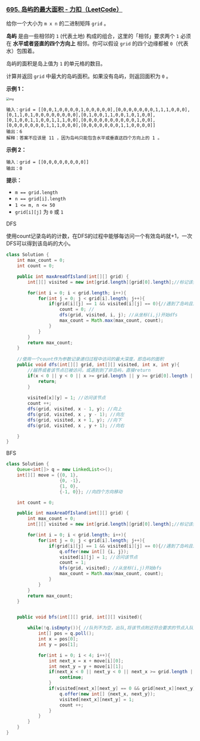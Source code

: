 ### [695. 岛屿的最大面积 - 力扣（LeetCode）](https://leetcode.cn/problems/max-area-of-island/)

给你一个大小为 `m x n` 的二进制矩阵 `grid` 。

**岛屿** 是由一些相邻的 `1` (代表土地) 构成的组合，这里的「相邻」要求两个 `1` 必须在 **水平或者竖直的四个方向上** 相邻。你可以假设 `grid` 的四个边缘都被 `0`（代表水）包围着。

岛屿的面积是岛上值为 `1` 的单元格的数目。

计算并返回 `grid` 中最大的岛屿面积。如果没有岛屿，则返回面积为 `0` 。

 

**示例 1：**

<img src="https://assets.leetcode.com/uploads/2021/05/01/maxarea1-grid.jpg" alt="img" style="zoom:50%;" />

```
输入：grid = [[0,0,1,0,0,0,0,1,0,0,0,0,0],[0,0,0,0,0,0,0,1,1,1,0,0,0],[0,1,1,0,1,0,0,0,0,0,0,0,0],[0,1,0,0,1,1,0,0,1,0,1,0,0],[0,1,0,0,1,1,0,0,1,1,1,0,0],[0,0,0,0,0,0,0,0,0,0,1,0,0],[0,0,0,0,0,0,0,1,1,1,0,0,0],[0,0,0,0,0,0,0,1,1,0,0,0,0]]
输出：6
解释：答案不应该是 11 ，因为岛屿只能包含水平或垂直这四个方向上的 1 。
```

**示例 2：**

```
输入：grid = [[0,0,0,0,0,0,0,0]]
输出：0
```

 

**提示：**

- `m == grid.length`
- `n == grid[i].length`
- `1 <= m, n <= 50`
- `grid[i][j]` 为 `0` 或 `1`







DFS

使用count记录岛屿的计数，在DFS的过程中能够每访问一个有效岛屿就+1，一次DFS可以得到该岛屿的大小。

```java
class Solution {
    int max_count = 0;
    int count = 0;

    public int maxAreaOfIsland(int[][] grid) {
        int[][] visited = new int[grid.length][grid[0].length];//标记该坐标是被访问过

        for(int i = 0; i < grid.length; i++){
            for(int j = 0; j < grid[i].length; j++){
                if(grid[i][j] == 1 && visited[i][j] == 0){//遇到了岛屿且没被访问过
                    count = 0; //
                    dfs(grid, visited, i, j); //从坐标(i,j)开始dfs
                    max_count = Math.max(max_count, count);
                }
            }
        }
        return max_count;
    }
    
    //使用一个count作为参数记录递归过程中访问的最大深度，即岛屿的面积
    public void dfs(int[][] grid, int[][] visited, int x, int y){
        //越界或者该节点已被访问，或遇到到了非岛屿，直接return
        if(x < 0 || y < 0 || x >= grid.length || y >= grid[0].length || visited[x][y] == 1 || grid[x][y] == 0){
            return;
        }
 
        visited[x][y] = 1; //访问该节点
        count ++;
        dfs(grid, visited, x - 1, y); //向上
        dfs(grid, visited, x , y - 1); //向左
        dfs(grid, visited, x + 1, y); //向下 
        dfs(grid, visited, x , y + 1); //向右

    }
}
```





BFS

```java
class Solution {
    Queue<int[]> q = new LinkedList<>();
    int[][] move = {{0, 1}, 
                    {0, -1}, 
                    {1, 0}, 
                    {-1, 0}}; //向四个方向移动

    int count = 0;

    public int maxAreaOfIsland(int[][] grid) {
        int max_count = 0;
        int[][] visited = new int[grid.length][grid[0].length];//标记该坐标是被访问过

        for(int i = 0; i < grid.length; i++){
            for(int j = 0; j < grid[i].length; j++){
                if(grid[i][j] == 1 && visited[i][j] == 0){//遇到了岛屿且没被访问过,入队并访问
                    q.offer(new int[] {i, j});
                    visited[i][j] = 1; //访问该节点
                    count = 1;
                    bfs(grid, visited); //从坐标(i,j)开始bfs
                    max_count = Math.max(max_count, count);
                }
            }
        }
        return max_count;
    }


    public void bfs(int[][] grid, int[][] visited){

        while(!q.isEmpty()){ //队列不为空，出队,将该节点附近符合要求的节点入队并访问
            int[] pos = q.poll();
            int x = pos[0];
            int y = pos[1];

            for(int i = 0; i < 4; i++){
                int next_x = x + move[i][0];
                int next_y = y + move[i][1];
                if(next_x < 0 || next_y < 0 || next_x >= grid.length || next_y >= grid[0].length){
                    continue;
                }
                if(visited[next_x][next_y] == 0 && grid[next_x][next_y] == 1){
                    q.offer(new int[] {next_x, next_y});
                    visited[next_x][next_y] = 1;
                    count ++;
                }
            }
        }
    }
}
```

